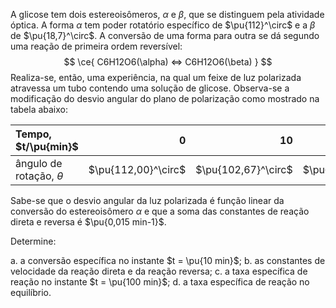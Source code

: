 A glicose tem dois estereoisômeros, $\alpha$ e $\beta$, que se distinguem pela atividade óptica. A forma $\alpha$ tem poder rotatório específico de $\pu{112}^\circ$ e a $\beta$ de $\pu{18,7}^\circ$. A conversão de uma forma para outra se dá segundo uma reação de primeira ordem reversível:
$$
    \ce{ C6H12O6(\alpha) <=> C6H12O6(\beta) }
$$
Realiza-se, então, uma experiência, na qual um feixe de luz polarizada atravessa um tubo contendo uma solução de glicose. Observa-se a modificação do desvio angular do plano de polarização como mostrado na tabela abaixo:

| Tempo, $t/\pu{min}$         |                 $0$ |                $10$ |              $100$ |           $\infty$ |
| :-------------------------- | ------------------: | ------------------: | -----------------: | -----------------: |
| ângulo de rotação, $\theta$ | $\pu{112,00}^\circ$ | $\pu{102,67}^\circ$ | $\pu{65,35}^\circ$ | $\pu{56,02}^\circ$ |

Sabe-se que o desvio angular da luz polarizada é função linear da conversão do estereoisômero $\alpha$ e que a soma das constantes de reação direta e reversa é $\pu{0,015 min-1}$.

Determine:

a. a conversão específica no instante $t = \pu{10 min}$;
b. as constantes de velocidade da reação direta e da reação reversa;
c. a taxa específica de reação no instante $t = \pu{100 min}$;
d. a taxa específica de reação no equilíbrio.

